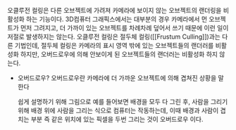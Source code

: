 오클루전 컬링은 다른 오브젝트에 가려져 카메라에 보이지 않는 오브젝트의 랜더링을 비활성화 하는 기능이다.
3D컴퓨터 그래픽스에서는 대부분의 경우 카메라에서 먼 오브젝트가 먼저 그려지고, 더 가까이 있는 오브젝트를 차례차례 덮어서 쓰기 때문에  이런 일이 저절로 발생하지는 않는다. 
오클루전 컬링은 절두체 컬링([[Frustum Culling]])과는 다른 기법인데, 절두체 컬링은 카메라의 표시 영역 밖에 있는 오브젝트들의 랜더러를 비활성화 하지만, 오버드로우에 의해 안보이게 된 오브젝트들의 랜더러는  비활성화 하지 않는다.




- 오버드로우?
	오버드로우란 카메라에 더 가까운 오브젝트에 의해 겹쳐진 상황을 말한다
	
	쉽게 설명하기 위해 그림으로 예를 들어보면 배경을 모두 다 그린 후, 사람을 그리기 위해 배경 위에 사람을 그리는 식으로 컴퓨터는 작동하는데, 이때 배경과 사람이 겹치는 부분 즉 같은 위치에 있는 픽셀을 두번 그리는 것이 오버드로우 이다.